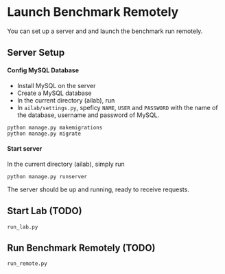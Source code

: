 # Launch Benchmark Remotely

You can set up a server and and launch the benchmark run remotely.

## Server Setup

#### Config MySQL Database
- Install MySQL on the server
- Create a MySQL database
- In the current directory (ailab), run
- In `ailab/settings.py`, speficy `NAME`, `USER` and `PASSWORD` with the name
of the database, username and password of MySQL.
```
python manage.py makemigrations
python manage.py migrate
```

#### Start server
In the current directory (ailab), simply run
```
python manage.py runserver
```
The server should be up and running, ready to receive requests.

## Start Lab (TODO)
`run_lab.py`

## Run Benchmark Remotely (TODO)
`run_remote.py`
